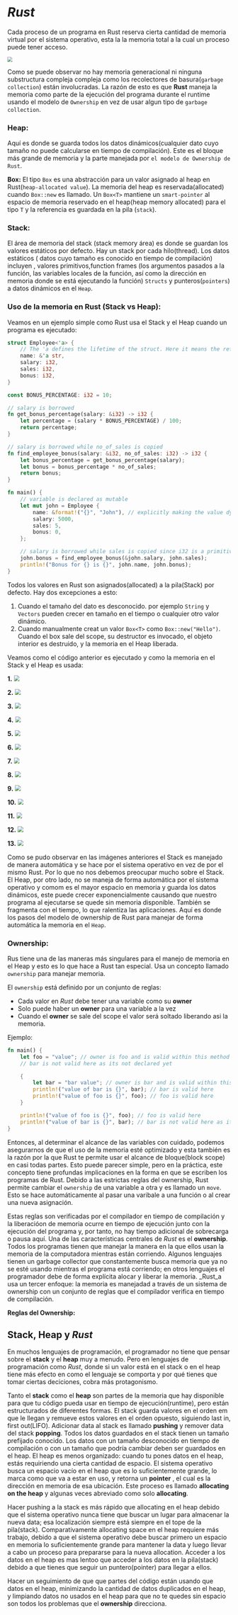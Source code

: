 # _Rust_


Cada proceso de un programa en Rust reserva cierta cantidad de memoria virtual por el sistema operativo, esta la la memoria total a la cual un proceso puede tener acceso.

<img src="./Images/rust1.png" style="zoom: 67%;" />

Como se puede observar no hay memoria generacional ni ninguna substructura compleja compleja como los recolectores de basura(`garbage collection`) están involucradas. La razón de esto es que **Rust** maneja la memoria como parte de la ejecución del programa durante el runtime usando el modelo de ``Ownership`` en vez de usar algun tipo de `garbage collection`.

### Heap:
Aquí es donde se guarda todos los datos dinámicos(cualquier dato cuyo tamaño no puede calcularse en tiempo de compilación).  Este es el bloque más grande de memoria y la parte manejada por ``el modelo de Ownership de Rust``.

**Box:**
El tipo ``Box`` es una abstracción para un valor asignado al heap en Rust(``heap-allocated value``). La memoria del heap es reservada(allocated) cuando ```Box::new``` es llamado. Un ```Box<T>``` mantiene un ``smart-pointer`` al espacio de memoria reservado en el heap(heap memory allocated) para el tipo ```T``` y la referencia es guardada en la pila (```stack```).

### Stack:

El área de memoria del stack (stack memory área) es donde se guardan los valores estáticos por defecto. Hay un stack por cada hilo(thread). Los datos estáticos ( datos cuyo tamaño es conocido en tiempo de compilación) incluyen , valores primitivos,function frames (los argumentos pasados a la función, las variables locales de la función, así como la dirección en memoria donde se está ejecutando la función) `Structs` y punteros(`pointers`) a datos dinámicos en el ``Heap``.

### Uso de la memoria en Rust (Stack vs Heap):

Veamos en un ejemplo simple como Rust usa el Stack y el Heap cuando un programa es ejecutado:

```Rust
struct Employee<'a> {
    // The 'a defines the lifetime of the struct. Here it means the reference of `name` field must outlive the `Employee`
    name: &'a str,
    salary: i32,
    sales: i32,
    bonus: i32,
}

const BONUS_PERCENTAGE: i32 = 10;

// salary is borrowed
fn get_bonus_percentage(salary: &i32) -> i32 {
    let percentage = (salary * BONUS_PERCENTAGE) / 100;
    return percentage;
}

// salary is borrowed while no_of_sales is copied
fn find_employee_bonus(salary: &i32, no_of_sales: i32) -> i32 {
    let bonus_percentage = get_bonus_percentage(salary);
    let bonus = bonus_percentage * no_of_sales;
    return bonus;
}

fn main() {
    // variable is declared as mutable
    let mut john = Employee {
        name: &format!("{}", "John"), // explicitly making the value dynamic
        salary: 5000,
        sales: 5,
        bonus: 0,
    };

    // salary is borrowed while sales is copied since i32 is a primitive
    john.bonus = find_employee_bonus(&john.salary, john.sales);
    println!("Bonus for {} is {}", john.name, john.bonus);
}
```

Todos los valores en Rust son asignados(allocated) a la pila(Stack) por defecto. Hay dos excepciones a esto:

1. Cuando el tamaño del dato es desconocido. por ejemplo ``String`` y ``Vectors`` pueden crecer en tamaño en el tiempo o cualquier otro valor dinámico.
2. Cuando manualmente creat un  valor ```Box<T>```  como 
    ```Box::new("Hello")```. Cuando el box sale del scope, su destructor es invocado, el objeto interior es destruido, y la memoria en el Heap liberada.


Veamos como el código anterior es ejecutado y como la memoria en el Stack y el Heap es usada:

**1.**
<img src="./Images/rust2.png" style="zoom: 77%;" />

**2.**
<img src="./Images/rust3.png" style="zoom: 77%;" />

**3.**
<img src="./Images/rust4.png" style="zoom: 77%;" />

**4.**
<img src="./Images/rust5.png" style="zoom: 77%;" />

**5.**
<img src="./Images/rust6.png" style="zoom: 77%;" />

**6.**
<img src="./Images/rust7.png" style="zoom: 77%;" />

**7.**
<img src="./Images/rust8.png" style="zoom: 77%;" />

**8.**
<img src="./Images/rust9.png" style="zoom: 77%;" />

**9.**
<img src="./Images/rust10.png" style="zoom: 77%;" />

**10.**
<img src="./Images/rust11.png" style="zoom: 77%;" />

**11.**
<img src="./Images/rust12.png" style="zoom: 77%;" />

**12.**
<img src="./Images/rust13.png" style="zoom: 77%;" />

**13.**
<img src="./Images/rust14.png" style="zoom: 77%;" />

Como se pudo observar en las imágenes anteriores el Stack es manejado de manera automática y se hace por el sistema operativo en vez de por el mismo Rust. Por lo que no nos debemos preocupar mucho sobre el Stack. El Heap, por otro lado, no se maneja de forma automática por el sistema operativo y comom es el mayor espacio en memoria y guarda los datos dinámicos, este puede crecer exponencialmente causando que nuestro programa al ejecutarse se quede sin memoria disponible. También se fragmenta con el tiempo, lo que ralentiza las aplicaciones. Aquí es donde los pasos del modelo de ownership de Rust para manejar de forma automática la memoria en el ``Heap``.

### Ownership:

Rus tiene una de las maneras más singulares para el manejo de memoria en el Heap y esto es lo que hace a Rust tan especial. Usa un concepto llamado ``ownership`` para manejar memoria.

El ``ownership`` está definido por un conjunto de reglas:
* Cada valor en _Rust_ debe tener una variable como su  **owner**
* Solo puede haber un **owner** para una variable a la vez
* Cuando el **owner** se sale del scope el valor será soltado liberando asi la memoria.


Ejemplo:
```Rust
fn main() {
    let foo = "value"; // owner is foo and is valid within this method
    // bar is not valid here as its not declared yet

    {
        let bar = "bar value"; // owner is bar and is valid within this block scope
        println!("value of bar is {}", bar); // bar is valid here
        println!("value of foo is {}", foo); // foo is valid here
    }

    println!("value of foo is {}", foo); // foo is valid here
    println!("value of bar is {}", bar); // bar is not valid here as its out of scope
}
```

Entonces, al determinar el alcance de las variables con cuidado, podemos asegurarnos de que el uso de la memoria esté optimizado y esta también es la razón por la que Rust te permite usar el alcance de bloque(block scope) en casi todas partes. Esto puede parecer simple, pero en la práctica, este concepto tiene profundas implicaciones en la forma en que se escriben los programas de Rust. Debido a las estrictas reglas del ownership, Rust permite cambiar el ``ownership`` de una variable a otra y es llamado un ``move``. Esto se hace automáticamente al pasar una varibale a una función o al crear una nueva asignación.









Estas reglas son verificadas por el compilador en tiempo de compilación y la liberacióon de memoria ocurre en tiempo de ejecución junto con la ejecución del programa y, por tanto, no hay tiempo adicional de sobrecarga o pausa aquí. 
Una de las características centrales de _Rust_ es el **ownership**. Todos los programas tienen que manejar la manera en la que ellos usan la memoria de la computadora mientras están corriendo. Algunos lenguajes tienen un garbage collector que constantemente busca memoria que ya no se esté usando mientras el programa está corriendo; en otros lenguajes el programador debe de forma explícita alocar y liberar la memoria. _Rust_a usa un tercer enfoque: la memoria es manejadad a través de un sistema de ownership con un conjunto de reglas que el compilador verifica en tiempo de compilación.

**Reglas del Ownership:**



## **Stack**, **Heap** y _Rust_

En muchos lenguajes de programación, el programador no tiene que pensar sobre el __stack__ y el __heap__ muy a menudo. Pero en lenguajes de programación como _Rust_, donde si un valor está en el stack o en el heap  tiene más efecto en como el lenguaje se comporta y por qué tienes que tomar ciertas deciciones, cobra más protagonismo.

Tanto el __stack__ como el __heap__ son partes de la memoria que hay disponible para que tu código pueda usar en tiempo de ejecución(runtime), pero están estructurados de diferentes formas. El stack guarda valores en el orden em que le llegan y remueve estos valores en el orden opuesto, siguiendo last in, first out(LIFO). Adicionar data al stack es llamado __pushing__ y remover data del stack __popping__. Todos los datos guardados en el stack tienen un tamaño prefijado conocido. Los datos con un tamaño desconocido en tiempo de compilación o con un tamaño que podría cambiar deben ser guardados en el heap. El heap es menos organizado: cuando tu pones datos en el heap, estás requiriendo una cierta cantidad de espacio. El sistema operativo busca un espacio vacío en el heap que es lo suficientemente grande, lo marca como que va a estar en uso, y retorna un __pointer__ , el cual es la dirección en memoria de esa ubicación. Este proceso es llamado __allocating on the heap__ y algunas veces abreviado como solo __allocating__.

Hacer pushing a la stack es más rápido que allocating en el heap debido que el sistema operativo nunca tiene que buscar un lugar para almacenar la nueva data; esa localización siempre está siempre en el tope de la pila(stack). Comparativamente allocating space en el heap requiere más trabajo, debido a que el sistema operativo debe buscar primero un espacio en memoria lo suficientemente grande para mantener la data y luego llevar a cabo un proceso para prepararse para la nueva allocation. Acceder a los datos en el heap es mas lentoo que acceder a los datos en la pila(stack) debido a que tienes que seguir un puntero(pointer) para llegar a ellos.

Hacer un seguimiento de que que partes del código están usando que datos en el heap, minimizando la cantidad de datos duplicados en el heap, y limpiando datos no usados en el heap para que no te quedes sin espacio son todos los problemas que el __ownership__ direcciona.


